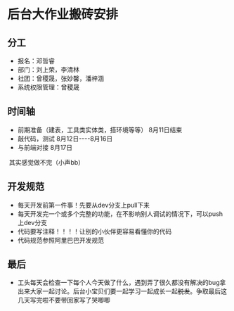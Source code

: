 # 后台大作业搬砖安排

## 分工

- 报名：邓哲睿
- 部门：刘上荣，李清林
- 社团：曾稷晟，张妙馨，潘梓涵
- 系统权限管理：曾稷晟

## 时间轴

- 前期准备（建表，工具类实体类，搭环境等等） 	8月11日结束
- 敲代码，测试     8月12日----8月16日
- 与前端对接       8月17日

​     其实感觉做不完（小声bb）

## 开发规范

- 每天开发前第一件事！先要从dev分支上pull下来
- 每天开发完一个或多个完整的功能，在不影响别人调试的情况下，可以push上dev分支
- 代码要写注释！！！！让别的小伙伴更容易看懂你的代码
- 代码规范参照阿里巴巴开发规范

## 最后

- 工头每天会检查一下每个人今天做了什么，遇到弄了很久都没有解决的bug拿出来大家一起讨论。后台小宝贝们要一起学习一起成长一起~~脱发~~。争取最后这几天写完啦不要带回家写了哭唧唧